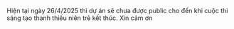 Hiện tại ngày 26/4/2025 thì dự án sẽ chưa được public cho đến khi cuộc thi sáng tạo thanh thiếu niên trẻ kết thúc. Xin cảm ơn
